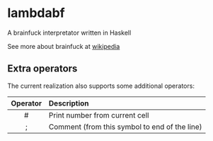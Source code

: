 # lambdabf

A brainfuck interpretator written in Haskell

See more about brainfuck at [wikipedia](https://en.wikipedia.org/wiki/Brainfuck "Brainfuck")

## Extra operators

The current realization also supports some additional operators:

| Operator | Description                                     |
| :------: | :-----------------------------------------------|
| #        | Print number from current cell                  |
| ;        | Comment (from this symbol to end of the line)   |
